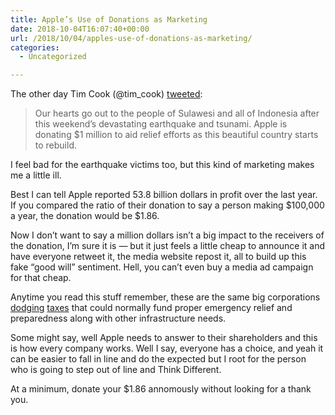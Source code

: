 ```yaml
---
title: Apple’s Use of Donations as Marketing
date: 2018-10-04T16:07:40+00:00
url: /2018/10/04/apples-use-of-donations-as-marketing/
categories:
  - Uncategorized

---
```

The other day Tim Cook (‪@tim_cook‬) [tweeted][1]:

> Our hearts go out to the people of Sulawesi and all of Indonesia after this weekend’s devastating earthquake and tsunami. Apple is donating $1 million to aid relief efforts as this beautiful country starts to rebuild. 

I feel bad for the earthquake victims too, but this kind of marketing makes me a little ill.

Best I can tell Apple reported 53.8 billion dollars in profit over the last year. If you compared the ratio of their donation to say a person making $100,000 a year, the donation would be $1.86.

Now I don&#8217;t want to say a million dollars isn&#8217;t a big impact to the receivers of the donation, I&#8217;m sure it is &#8212; but it just feels a little cheap to announce it and have everyone retweet it, the media website repost it, all to build up this fake &#8220;good will&#8221; sentiment. Hell, you can&#8217;t even buy a media ad campaign for that cheap.

Anytime you read this stuff remember, these are the same big corporations [dodging][2] [taxes][3] that could normally fund proper emergency relief and preparedness along with other infrastructure needs.

Some might say, well Apple needs to answer to their shareholders and this is how every company works. Well I say, everyone has a choice, and yeah it can be easier to fall in line and do the expected but I root for the person who is going to step out of line and Think Different.

At a minimum, donate your $1.86 annomously without looking for a thank you.

 [1]: https://twitter.com/tim_cook/status/1047147670442205184
 [2]: https://www.rt.com/business/361668-apple-tax-avoidance-report/
 [3]: https://duckduckgo.com/?q=apple+tax+evasion